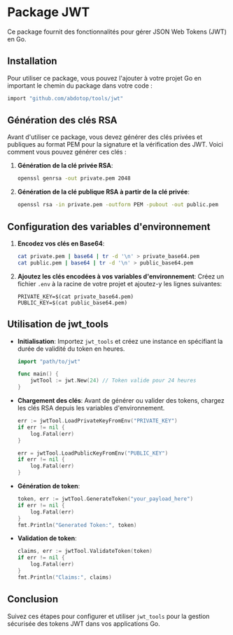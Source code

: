 # Package JWT

Ce package fournit des fonctionnalités pour gérer JSON Web Tokens (JWT) en Go.

## Installation

Pour utiliser ce package, vous pouvez l'ajouter à votre projet Go en important le chemin du package dans votre code :

   ```bash
   import "github.com/abdotop/tools/jwt"
   ```

## Génération des clés RSA

Avant d'utiliser ce package, vous devez générer des clés privées et publiques au format PEM pour la signature et la vérification des JWT. Voici comment vous pouvez générer ces clés :

1. **Génération de la clé privée RSA**:
   ```bash
   openssl genrsa -out private.pem 2048
   ```

2. **Génération de la clé publique RSA à partir de la clé privée**:
   ```bash
   openssl rsa -in private.pem -outform PEM -pubout -out public.pem
   ```

## Configuration des variables d'environnement

1. **Encodez vos clés en Base64**:
   ```bash
   cat private.pem | base64 | tr -d '\n' > private_base64.pem
   cat public.pem | base64 | tr -d '\n' > public_base64.pem
   ```

2. **Ajoutez les clés encodées à vos variables d'environnement**:
   Créez un fichier `.env` à la racine de votre projet et ajoutez-y les lignes suivantes:
   ```
   PRIVATE_KEY=$(cat private_base64.pem)
   PUBLIC_KEY=$(cat public_base64.pem)
   ```

## Utilisation de jwt_tools

- **Initialisation**:
  Importez `jwt_tools` et créez une instance en spécifiant la durée de validité du token en heures.
  ```go
  import "path/to/jwt"

  func main() {
      jwtTool := jwt.New(24) // Token valide pour 24 heures
  }
  ```

- **Chargement des clés**:
  Avant de générer ou valider des tokens, chargez les clés RSA depuis les variables d'environnement.
  ```go
  err := jwtTool.LoadPrivateKeyFromEnv("PRIVATE_KEY")
  if err != nil {
      log.Fatal(err)
  }

  err = jwtTool.LoadPublicKeyFromEnv("PUBLIC_KEY")
  if err != nil {
      log.Fatal(err)
  }
  ```

- **Génération de token**:
  ```go
  token, err := jwtTool.GenerateToken("your_payload_here")
  if err != nil {
      log.Fatal(err)
  }
  fmt.Println("Generated Token:", token)
  ```

- **Validation de token**:
  ```go
  claims, err := jwtTool.ValidateToken(token)
  if err != nil {
      log.Fatal(err)
  }
  fmt.Println("Claims:", claims)
  ```

## Conclusion
Suivez ces étapes pour configurer et utiliser `jwt_tools` pour la gestion sécurisée des tokens JWT dans vos applications Go.
